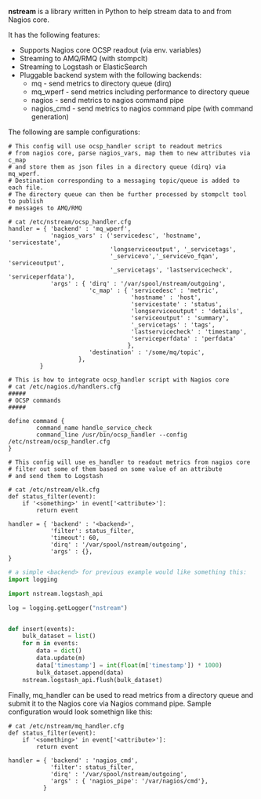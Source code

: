 **nstream** is a library written in Python to help stream data to and from Nagios core.

It has the following features:
* Supports Nagios core OCSP readout (via env. variables)
* Streaming to AMQ/RMQ (with stompclt)
* Streaming to Logstash or ElasticSearch
* Pluggable backend system with the following backends:
  * mq - send metrics to directory queue (dirq)
  * mq_wperf - send metrics including performance to directory queue
  * nagios - send metrics to nagios command pipe
  * nagios_cmd - send metrics to nagios command pipe (with command generation)
  
The following are sample configurations:
```shell
# This config will use ocsp_handler script to readout metrics 
# from nagios core, parse nagios_vars, map them to new attributes via c_map
# and store them as json files in a directory queue (dirq) via mq_wperf.
# Destination corresponding to a messaging topic/queue is added to each file.
# The directory queue can then be further processed by stompclt tool to publish
# messages to AMQ/RMQ 

# cat /etc/nstream/ocsp_handler.cfg
handler = { 'backend' : 'mq_wperf',
            'nagios_vars' : ('servicedesc', 'hostname', 'servicestate', 
                             'longserviceoutput', '_servicetags',
                             '_servicevo','_servicevo_fqan', 'serviceoutput',
                             '_servicetags', 'lastservicecheck', 'serviceperfdata'),
            'args' : { 'dirq' : '/var/spool/nstream/outgoing',
                       'c_map' : { 'servicedesc' : 'metric',
                                   'hostname' : 'host',
                                   'servicestate' : 'status',
                                   'longserviceoutput' : 'details',
                                   'serviceoutput' : 'summary',
                                   '_servicetags' : 'tags',
                                   'lastservicecheck' : 'timestamp',
                                   'serviceperfdata' : 'perfdata'
                                  },
                       'destination' : '/some/mq/topic',
                    },
         }

# This is how to integrate ocsp_handler script with Nagios core
# cat /etc/nagios.d/handlers.cfg         
#####
# OCSP commands
#####

define command {
        command_name handle_service_check
        command_line /usr/bin/ocsp_handler --config /etc/nstream/ocsp_handler.cfg
}

```

```commandline
# This config will use es_handler to readout metrics from nagios core
# filter out some of them based on some value of an attribute
# and send them to Logstash 

# cat /etc/nstream/elk.cfg 
def status_filter(event):
    if '<something>' in event['<attribute>']:
        return event

handler = { 'backend' : '<backend>',
            'filter': status_filter,
            'timeout': 60,
            'dirq' : '/var/spool/nstream/outgoing',
            'args' : {},
}
```
```python
# a simple <backend> for previous example would like something this:
import logging

import nstream.logstash_api

log = logging.getLogger("nstream")


def insert(events):
    bulk_dataset = list()
    for m in events:
        data = dict()
        data.update(m)
        data['timestamp'] = int(float(m['timestamp']) * 1000)
        bulk_dataset.append(data)
    nstream.logstash_api.flush(bulk_dataset)
```

Finally, mq_handler can be used to read metrics from a directory queue and submit it to the 
Nagios core via Nagios command pipe. Sample configuration would look somethign like this:
```shell
# cat /etc/nstream/mq_handler.cfg
def status_filter(event):
    if '<something>' in event['<attribute>']:
        return event

handler = { 'backend' : 'nagios_cmd',
            'filter': status_filter,
            'dirq' : '/var/spool/nstream/outgoing',
            'args' : { 'nagios_pipe': '/var/nagios/cmd'},
          }
```
